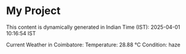 # My Project

This content is dynamically generated in Indian Time (IST): 2025-04-01 10:16:54 IST


Current Weather in Coimbatore:
Temperature: 28.88 °C
Condition: haze
